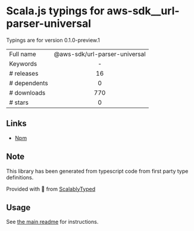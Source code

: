 
# Scala.js typings for aws-sdk__url-parser-universal

Typings are for version 0.1.0-preview.1



|                    |                 |
| ------------------ | :-------------: |
| Full name          | @aws-sdk/url-parser-universal |
| Keywords           | - |
| # releases         | 16 |
| # dependents       | 0 |
| # downloads        | 770 |
| # stars            | 0 |

## Links
- [Npm](https://www.npmjs.com/package/%40aws-sdk%2Furl-parser-universal)
    


## Note
This library has been generated from typescript code from first party type definitions.

Provided with :purple_heart: from [ScalablyTyped](https://github.com/oyvindberg/ScalablyTyped)

## Usage
See [the main readme](../../readme.md) for instructions.


